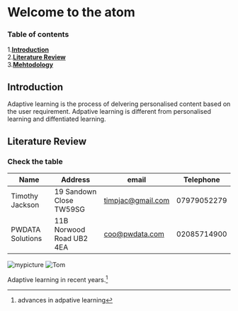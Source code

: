 Welcome to the atom
================
### Table of contents ###

1.[**Introduction**](#introduction)</br>
2.[**Literature Review**](#literature)</br>
3.[**Mehtodology**](#Methodology)</br>

## Introduction <a name=introduction></a>
Adaptive learning is the process of delvering personalised content based on the user requirement. Adpative learning is different from personalised learning and diffentiated learning.

## Literature Review <a name=literature></a>


### Check the table ###

|Name|Address|email|Telephone|
|----|-------|-----|---------|
|Timothy Jackson|19 Sandown Close TW59SG|<timpjac@gmail.com>|07979052279|
|PWDATA Solutions|11B Norwood Road UB2 4EA|coo@pwdata.com|02085714900|
![mypicture](/Users/timjac/Desktop/IMG_1311.jpg)
![Tom](/Users/timjac/Desktop/MyHtml/Tom-tom-and-jerry.png)


Adaptive learning in recent years.[^1]

[^1]: advances in adpative learning
